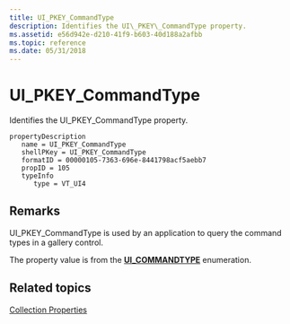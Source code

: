 ```yaml
---
title: UI_PKEY_CommandType
description: Identifies the UI\_PKEY\_CommandType property.
ms.assetid: e56d942e-d210-41f9-b603-40d188a2afbb
ms.topic: reference
ms.date: 05/31/2018
---
```


# UI\_PKEY\_CommandType

Identifies the UI\_PKEY\_CommandType property.

```
propertyDescription
   name = UI_PKEY_CommandType
   shellPKey = UI_PKEY_CommandType
   formatID = 00000105-7363-696e-8441798acf5aebb7
   propID = 105
   typeInfo
      type = VT_UI4
```

## Remarks

UI\_PKEY\_CommandType is used by an application to query the command types in a gallery control.

The property value is from the [**UI\_COMMANDTYPE**](/windows/desktop/api/uiribbon/ne-uiribbon-ui_commandtype) enumeration.

## Related topics

<dl> <dt>

[Collection Properties](windowsribbon-reference-properties-collection.md)
</dt> </dl>

 

 

